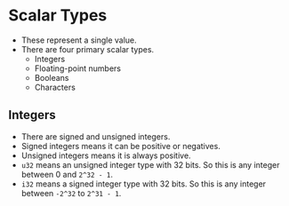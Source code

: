 # Scalar Types
- These represent a single value.
- There are four primary scalar types.
	- Integers
	- Floating-point numbers
	- Booleans
	- Characters
## Integers
- There are signed and unsigned integers.
- Signed integers means it can be positive or negatives.
- Unsigned integers means it is always positive.
- `u32` means an unsigned integer type with 32 bits. So this is any integer between 0 and `2^32 - 1`.
- `i32` means a signed integer type with 32 bits. So this is any integer between `-2^32` to `2^31 - 1`.